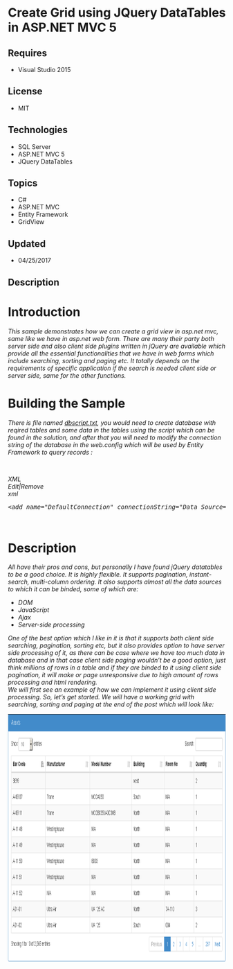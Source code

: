 # Create Grid using JQuery DataTables in ASP.NET MVC 5
## Requires
- Visual Studio 2015
## License
- MIT
## Technologies
- SQL Server
- ASP.NET MVC 5
- JQuery DataTables
## Topics
- C#
- ASP.NET MVC
- Entity Framework
- GridView
## Updated
- 04/25/2017
## Description

<h1>Introduction</h1>
<p><em>This sample demonstrates how we can create a grid view in asp.net mvc, same like we have in asp.net web form. There are many their party both server side and also client side plugins written in jQuery are available which provide all the essential functionalities
 that we have in web forms which include searching, sorting and paging etc. It totally depends on the requirements of specific application if the search is needed client side or server side, same for the other functions.</em></p>
<h1><span>Building the Sample</span></h1>
<p><em>There is file named <a title="dbScript.txt" href="https://www.codeproject.com/KB/aspnet/1170086/Sql_Script.zip">
dbscript.txt</a>, you would need to create database with reqired tables and some data in the tables using the script which can be found in the solution, and after that you will need to modify the connection string of the database in the web.config which will
 be used by Entity Framework to query records :</em></p>
<p><em>&nbsp;</em></p>
<div class="scriptcode"><em>
<div class="pluginEditHolder" pluginCommand="mceScriptCode">
<div class="title"><span>XML</span></div>
<div class="pluginLinkHolder"><span class="pluginEditHolderLink">Edit</span>|<span class="pluginRemoveHolderLink">Remove</span></div>
<span class="hidden">xml</span>

<div class="preview">
<pre class="xml"><span class="xml__tag_start">&lt;add</span>&nbsp;<span class="xml__attr_name">name</span>=<span class="xml__attr_value">&quot;DefaultConnection&quot;</span>&nbsp;<span class="xml__attr_name">connectionString</span>=<span class="xml__attr_value">&quot;Data&nbsp;Source=(localdb)\MSSQLLocalDB;Initial&nbsp;Catalog=TrialAssignment-Joseph;Integrated&nbsp;Security=True;MultipleActiveResultSets=true&quot;</span>&nbsp;<span class="xml__attr_name">providerName</span>=<span class="xml__attr_value">&quot;System.Data.SqlClient&quot;</span>&nbsp;<span class="xml__tag_start">/&gt;</span>&nbsp;&nbsp;</pre>
</div>
</div>
</em></div>
<p><em>&nbsp;</em></p>
<h1>Description</h1>
<p><em>All have their pros and cons, but personally I have found jQuery datatables to be a good choice. It is highly flexible. It supports pagination, instant-search, multi-column ordering. It also supports almost all the data sources to which it can be binded,
 some of which are:</em></p>
<ul>
<li><em>DOM</em> </li><li><em>JavaScript</em> </li><li><em>Ajax</em> </li><li><em>Server-side processing</em> </li></ul>
<p><em>One of the best option which I like in it is that it supports both client side searching, pagination, sorting etc, but it also provides option to have server side processing of it, as there can be case where we have too much data in database and in that
 case client side paging wouldn&rsquo;t be a good option, just think millions of rows in a table and if they are binded to it using client side pagination, it will make or page unresponsive due to high amount of rows processing and html rendering.<br>
We will first see an example of how we can implement it using client side processing. So, let&rsquo;s get started. We will have a working grid with searching, sorting and paging at the end of the post which will look like:</em></p>
<p><img id="169695" src="169695-grid.png" alt="" width="1142" height="573"></p>
<p><em>&nbsp;</em></p>
<div class="endscriptcode"><em><br>
</em></div>
